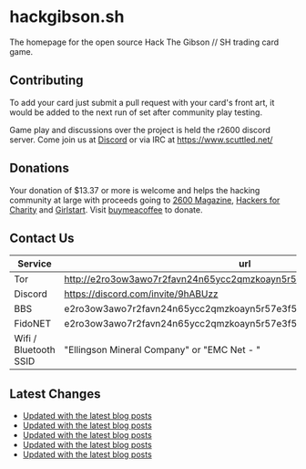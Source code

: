 # hackgibson.sh
The homepage for the open source Hack The Gibson // SH trading card game.


## Contributing

To add your card just submit a pull request with your card's front art, it would be added to the next run of set after community play testing.

Game play and discussions over the project is held the r2600 discord server. Come join us at [Discord](https://discord.com/invite/9hABUzz) or via IRC at https://www.scuttled.net/


## Donations

Your donation of $13.37 or more is welcome and helps the hacking community at large with proceeds going to [2600 Magazine](https://2600.com/), [Hackers for Charity](https://hackersforcharity.org) and [Girlstart](https://girlstart.org).  Visit [buymeacoffee](https://www.buymeacoffee.com/hackgibson.sh) to donate.


## Contact Us

Service | url
-|-
Tor | http://e2ro3ow3awo7r2favn24n65ycc2qmzkoayn5r57e3f56nvjwdcgg32ad.onion
Discord | https://discord.com/invite/9hABUzz
BBS | e2ro3ow3awo7r2favn24n65ycc2qmzkoayn5r57e3f56nvjwdcgg32ad.onion:23
FidoNET | e2ro3ow3awo7r2favn24n65ycc2qmzkoayn5r57e3f56nvjwdcgg32ad.onion:24554
Wifi / Bluetooth SSID | "Ellingson Mineral Company" or "EMC Net - <fidonet address>"

## Latest Changes
<!-- BLOG-POST-LIST:START -->
- [Updated with the latest blog posts](https://github.com/DFW2600/hackgibson.sh/commit/c38464e12fe0a172c317ed19ea8481c3a8b124df)
- [Updated with the latest blog posts](https://github.com/DFW2600/hackgibson.sh/commit/baa45e435b815394a8caa3e9ade631ee243cb9bd)
- [Updated with the latest blog posts](https://github.com/DFW2600/hackgibson.sh/commit/975388f04861de0b56cc2b8c2cfba971fd2c570a)
- [Updated with the latest blog posts](https://github.com/DFW2600/hackgibson.sh/commit/70e2025cdcfaa2b0cdc7afeef6f2205eb2de216e)
- [Updated with the latest blog posts](https://github.com/DFW2600/hackgibson.sh/commit/f82840dc000430a3d9efa34cdd452ec83bd38171)
<!-- BLOG-POST-LIST:END -->
